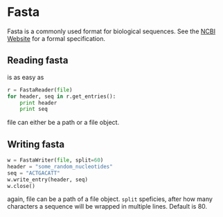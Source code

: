 # Fasta
Fasta is a commonly used format for biological sequences. 
See the [NCBI Website](http://blast.ncbi.nlm.nih.gov/blastcgihelp.shtml) for a formal specification. 

## Reading fasta
is as easy as 
```python
r = FastaReader(file)
for header, seq in r.get_entries():
    print header
    print seq
```

file can either be a path or a file object. 

## Writing fasta
```python
w = FastaWriter(file, split=60)
header = "some_random_nucleotides"
seq = "ACTGACATT"
w.write_entry(header, seq)
w.close()
```

again, file can be a path of a file object. 
`split` speficies, after how many characters a sequence will be wrapped in multiple lines. Default is 80. 
